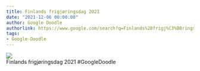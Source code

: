 ```yaml
---
title: Finlands frigjøringsdag 2021
date: "2021-12-06 00:00:00"
author: Google Doodle
authorlink: https://www.google.com/search?q=Finlands%20frigj%C3%B8ringsdag%202021
tags:
- Google-Doodle
---
```

<img src="https://www.google.com/logos/doodles/2021/finland-independence-day-2021-6753651837109242-law.gif" referrerpolicy="no-referrer"><br>Finlands frigjøringsdag 2021 #GoogleDoodle